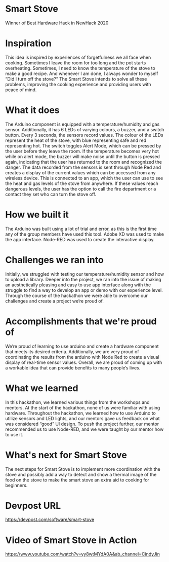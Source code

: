 # Smart Stove
Winner of Best Hardware Hack in NewHack 2020

# Inspiration
This idea is inspired by experiences of forgetfulness we all face when cooking. Sometimes I leave the room for too long and the pot starts overheating. Sometimes, I need to know the temperature of the stove to make a good recipe. And whenever I am done, I always wonder to myself “Did I turn off the stove?” The Smart Stove intends to solve all these problems, improving the cooking experience and providing users with peace of mind.

# What it does
The Arduino component is equipped with a temperature/humidity and gas sensor. Additionally, it has 6 LEDs of varying colours, a buzzer, and a switch button. Every 3 seconds, the sensors record values. The colour of the LEDs represent the heat of the stove, with blue representing safe and red representing hot. The switch toggles Alert Mode, which can be pressed by the user before they leave the room. If the temperature becomes very hot while on alert mode, the buzzer will make noise until the button is pressed again, indicating that the user has returned to the room and recognized the danger. The data recorded from the sensors is sent through Node Red and creates a display of the current values which can be accessed from any wireless device. This is connected to an app, which the user can use to see the heat and gas levels of the stove from anywhere. If these values reach dangerous levels, the user has the option to call the fire department or a contact they set who can turn the stove off.

# How we built it
The Arduino was built using a lot of trial and error, as this is the first time any of the group members have used this tool. Adobe XD was used to make the app interface. Node-RED was used to create the interactive display.

# Challenges we ran into
Initially, we struggled with testing our temperature/humidity sensor and how to upload a library. Deeper into the project, we ran into the issue of making an aesthetically pleasing and easy to use app interface along with the struggle to find a way to develop an app or demo with our experience level. Through the course of the hackathon we were able to overcome our challenges and create a project we’re proud of.

# Accomplishments that we're proud of
We’re proud of learning to use arduino and create a hardware component that meets its desired criteria. Additionally, we are very proud of coordinating the results from the arduino with Node Red to create a visual display of real-time sensor values. Overall, we are proud of coming up with a workable idea that can provide benefits to many people’s lives.

# What we learned
In this hackathon, we learned various things from the workshops and mentors. At the start of the hackathon, none of us were familiar with using hardware. Throughout the hackathon, we learned how to use Arduino to utilize sensors and LED lights, and our mentors gave us feedback on what was considered “good” UI design. To push the project further, our mentor recommended us to use Node-RED, and we were taught by our mentor how to use it.

# What's next for Smart Stove
The next steps for Smart Stove is to implement more coordination with the stove and possibly add a way to detect and show a thermal image of the food on the stove to make the smart stove an extra aid to cooking for beginners.

# Devpost URL
https://devpost.com/software/smart-stove

# Video of Smart Stove in Action
https://www.youtube.com/watch?v=yy8wtMYdA0A&ab_channel=CindyJin